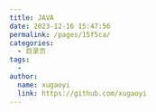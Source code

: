 ```yaml
---
title: JAVA
date: 2023-12-16 15:47:56
permalink: /pages/15f5ca/
categories:
  - 目录页
tags:
  - 
author: 
  name: xugaoyi
  link: https://github.com/xugaoyi
---
```

